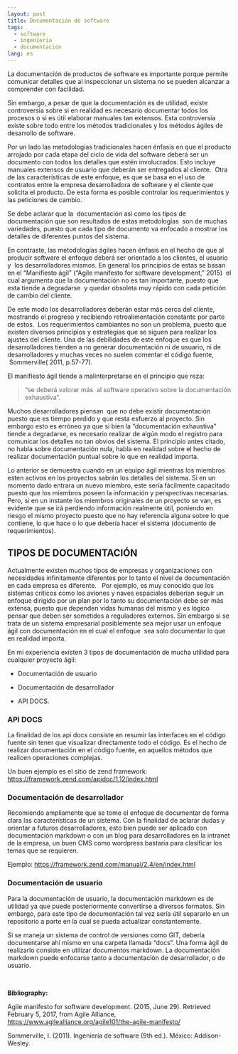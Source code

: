 ```yaml
---
layout: post
title: Documentación de software 
tags:
  - software
  - ingeniería
  - documentación
lang: es
---
```

La documentación de productos de software es importante porque permite comunicar
detalles que al inspeccionar un sistema no se pueden alcanzar a comprender con
facilidad.

Sin embargo, a pesar de que la documentación es de utilidad, existe controversia
sobre si en realidad es necesario documentar todos los procesos o si es útil
elaborar manuales tan extensos. Esta controversia existe sobre todo entre los
métodos tradicionales y los métodos ágiles de desarrollo de software.

Por un lado las metodologías tradicionales hacen énfasis en que el producto
arrojado por cada etapa del ciclo de vida del software deberá ser un documento
con todos los detalles que estén involucrados. Esto incluye manuales extensos de
usuario que deberán ser entregados al cliente.  Otra de las características de
este enfoque, es que se basa en el uso de contratos entre la empresa
desarrolladora de software y el cliente que solicita el producto. De esta forma
es posible controlar los requerimientos y las peticiones de cambio.  

Se debe aclarar que la  documentación así como los tipos de documentación que
son resultados de estas metodologías  son de muchas variedades, puesto que cada
tipo de documento va enfocado a mostrar los detalles de diferentes puntos del
sistema.

En contraste, las metodologías ágiles hacen énfasis en el hecho de que al
producir software el enfoque deberá ser orientado a los clientes, el usuario y
 los desarrolladores mismos. En general los principios de estas se basan en el
“Manifiesto ágil” (“Agile manifesto for software development,” 2015)  el cual
argumenta que la documentación no es tan importante, puesto que esta tiende a
degradarse  y quedar obsoleta muy rápido con cada petición de cambio del
cliente.

De este modo los desarrolladores deberán estar más cerca del cliente, mostrando
el progreso y recibiendo retroalimentación constante por parte de estos.  Los
requerimientos cambiantes no son un problema, puesto que existen diversos
principios y estrategias que se siguen para realizar los ajustes del cliente.
Una de las debilidades de este enfoque es que los desarrolladores tienden a no
generar documentación ni de usuario, ni de desarrolladores y muchas veces no
suelen comentar el código fuente,  Sommerville( 2011, p.57-77).

El manifiesto ágil tiende a malinterpretarse en el principio que reza:

>   “se deberá valorar más  al software operativo sobre la documentación
>   exhaustiva“.

Muchos desarrolladores piensan  que no debe existir documentación puesto que es
tiempo perdido y que resta esfuerzo al proyecto. Sin embargo esto es erróneo ya
que si bien la “documentación exhaustiva” tiende a degradarse, es necesario
realizar de algún modo el registro para comunicar los detalles no tan obvios del
sistema. El principio antes citado, no habla sobre documentación nula, habla en
realidad sobre el hecho de realizar documentación puntual sobre lo que en
realidad importa.   

Lo anterior se demuestra cuando en un equipo ágil mientras los miembros esten
activos en los proyectos sabrán los detalles del sistema. Si en un momento dado
entrara un nuevo miembro, este sería fácilmente capacitado puesto que los
miembros poseen la información y perspectivas necesarias. Pero, si en un
instante los miembros originales de un proyecto se van, es evidente que se irá
perdiendo información realmente útil, poniendo en riesgo el mismo proyecto
puesto que no hay referencia alguna sobre lo que contiene, lo que hace o lo que
debería hacer el sistema (documento de requerimientos).


TIPOS DE DOCUMENTACIÓN
----------------------
Actualmente existen muchos tipos de empresas y organizaciones con necesidades
infinitamente diferentes por lo tanto el nivel de documentación en cada empresa
es diferente.   Por ejemplo, es muy conocido que los sistemas críticos como los
aviones y naves espaciales deberían seguir un enfoque dirigido por un plan por
lo tanto su documentación debe ser más extensa, puesto que dependen vidas
humanas del mismo y es lógico pensar que deben ser sometidos a reguladores
externos. Sin embargo si se trata de un sistema empresarial posiblemente sea
mejor usar un enfoque ágil con documentación en el cual el enfoque  sea
solo documentar lo que en realidad importa.

En mi experiencia existen 3 tipos de documentación de mucha utilidad para
cualquier proyecto ágil:

-   Documentación de usuario

-   Documentación de desarrollador

-   API DOCS.

### API DOCS
La finalidad de los api docs consiste en resumir las
interfaces en el código fuente sin tener que visualizar directamente todo el
código. Es el hecho de realizar documentación en el código fuente, en
aquellos métodos que realicen operaciones complejas.


Un buen ejemplo es el sitio de zend framework:
<https://framework.zend.com/apidoc/1.12/index.html>

### Documentación de desarrollador

Recomiendo ampliamente que se tome el enfoque de documentar de forma clara las
características de un sistema. Con la finalidad de
aclarar dudas y orientar a futuros desarrolladores, esto bien puede ser aplicado
con documentación markdown o con un blog para desarrolladores en la intranet de
la empresa, un buen CMS como wordpress bastaría para clasificar los temas que se
requieren.  

Ejemplo: https://framework.zend.com/manual/2.4/en/index.html

### Documentación de usuario

Para la documentación de usuario, la documentación markdown es de utilidad ya
que puede posteriormente convertirse a diversos formatos. Sin embargo, para este
tipo de documentación tal vez sería útil separarlo en un repositorio a parte en
la cual se pueda actualizar constantemente.

Si se maneja un sistema de control de versiones como GIT, debería documentarse
ahí mismo en una carpeta llamada “docs”. Una forma ágil de realizarlo consiste
en utilizar documentos markdown. La documentación markdown puede enfocarse tanto
a documentación de desarrollador, o de usuario.

 


**Bibliography:**

Agile manifesto for software development. (2015, June 29). Retrieved February 5,
2017, from Agile Alliance,
<https://www.agilealliance.org/agile101/the-agile-manifesto/>

Sommerville, I. (2011). Ingeniería de software (9th ed.). México:
Addison-Wesley.
